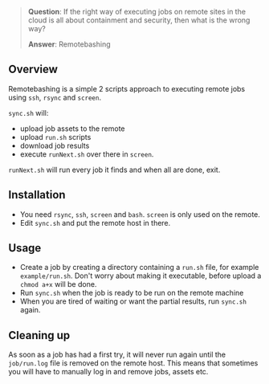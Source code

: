 
> **Question**: If the right way of executing jobs on remote sites in the cloud is all about containment and security, then what is the wrong way?
>
> **Answer**: Remotebashing

Overview
--------
Remotebashing is a simple 2 scripts approach to executing remote jobs using `ssh`, `rsync` and `screen`.

`sync.sh` will:
- upload job assets to the remote
- upload `run.sh` scripts
- download job results
- execute `runNext.sh` over there in `screen`.

`runNext.sh` will run every job it finds and when all are done, exit.

Installation
------------
- You need `rsync`, `ssh`, `screen` and `bash`. `screen` is only used on the remote.
- Edit `sync.sh` and put the remote host in there.

Usage
-----
- Create a job by creating a directory containing a `run.sh` file, for example `example/run.sh`. Don't worry about making it executable, before upload a `chmod a+x` will be done.
- Run `sync.sh` when the job is ready to be run on the remote machine
- When you are tired of waiting or want the partial results, run `sync.sh` again.

Cleaning up
-----------
As soon as a job has had a first try, it will never run again until the `job/run.log` file is removed on the remote host. This means that sometimes you will have to manually log in and remove jobs, assets etc.
